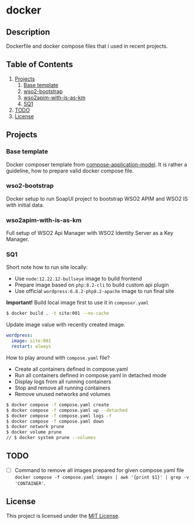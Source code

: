 # docker

## Description

Dockerfile and docker compose files that i used in recent projects.

## Table of Contents

1. [Projects](#projects)
   1. [Base template](#base-template)
   2. [wso2-bootstrap](#wso2-bootstrap)
   3. [wso2apim-with-is-as-km](#wso2apim-with-is-as-km)
   4. [SQ1](#sq1)
2. [TODO](#todo)
3. [License](#license)

## Projects

### Base template

Docker composer template from [compose-application-model](https://docs.docker.com/compose/compose-application-model/).
It is rather a guideline, how to prepare valid docker compose file.

### wso2-bootstrap

Docker setup to run SoapUI project to bootstrap WSO2 APIM and WSO2 IS with initial data.

### wso2apim-with-is-as-km

Full setup of WSO2 Api Manager with WSO2 Identity Server as a Key Manager.

### SQ1

Short note how to run site locally:

- Use `node:12.22.12-bullseye` image to build frontend
- Prepare image based on `php:8.2-cli` to build custom api plugin
- Use official `wordpress:6.8.2-php8.2-apache` image to run final site

**Important!** Build local image first to use it in `composer.yaml`

```bash
$ docker build . -t site:001 --no-cache
```

Update image value with recently created image.

```yaml
wordpress:
  image: site:001
  restart: always
```

How to play around with `compose.yaml` file?

- Create all containers defined in compose.yaml
- Run all containers defined in compose.yaml in detached mode
- Display logs from all running containers
- Stop and remove all running containers
- Remove unused networks and volumes

```bash
$ docker compose -f compose.yaml create
$ docker compose -f compose.yaml up --detached
$ docker compose -f compose.yaml logs -f
$ docker compose -f compose.yaml down
$ docker network prune
$ docker volume prune
// $ docker system prune --volumes

```

## TODO

- [ ] Command to remove all images prepared for given compose.yaml file `docker compose -f compose.yaml images | awk '{print $1}' | grep -v 'CONTAINER'`.

## License

This project is licensed under the [MIT License](LICENSE).
